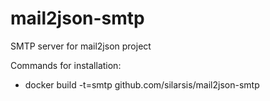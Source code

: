 mail2json-smtp
==============

SMTP server for mail2json project

Commands for installation:

* docker build -t=smtp github.com/silarsis/mail2json-smtp